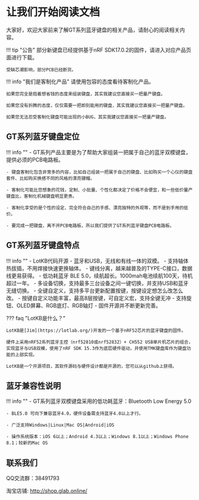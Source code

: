 
让我们开始阅读文档
=====================

大家好，欢迎大家前来了解GT系列蓝牙键盘的相关产品，请耐心的阅读相关内容。

!!! tip "公告"
    部分新键盘已经提供基于nRF SDK17.0.2的固件，请进入对应产品页面进行下载。

    受缺芯潮影响，部分PCB已经断货。


!!! info "我们是客制化产品"
    请使用包容的态度看待客制化产品。

    如果您完全是抱着想省钱的态度来组装键盘，其实我建议您直接买一把量产键盘。

    如果您没有折腾的态度，仅仅需要一把即刻能用的键盘，其实我建议您直接买一把量产键盘。

    如果您无法忍受客制化键盘可能出现的小BUG，其实我建议您直接买一把量产键盘。


GT系列蓝牙键盘定位
-----
!!! info ""
    - GT系列产品主要是为了帮助大家组装一把属于自己的蓝牙双模键盘，提供必须的PCB电路板。

    - 键盘客制化包含非常多的内容，比如自己组装一把属于自己的键盘、比如购买一个心仪的键盘套件、比如购买换搭不同的风格的漂亮键帽。

    - 客制化可能比您想象的花钱，定制、小批量、个性化都决定了价格不会便宜，和一些低价量产键盘比，客制化机械键盘明显更贵。

    - 客制化享受的是个性的设定、完全符合自己的手感、漂亮独特的外观等，而不是到手用的低价。
    
    - 要完成一把键盘，离不开PCB电路板，所以我们提供了GT系列蓝牙键盘PCB电路板。

GT系列蓝牙键盘特点
------------

!!! info ""
    - LotKB代码开源
    - 蓝牙和USB，无线和有线一体的双模。
    - 支持轴体热拔插，不用焊接快速更换轴体。
    - 键线分离，越来越普及的TYPE-C接口，数据线更易获得。
    - 低功耗蓝牙 BLE 5.0，续航超长。1000mah电池续航100天，待机超过一年。
    - 多设备切换，支持最多三台设备之间一键切换，并支持USB和蓝牙无缝切换。
    - 全键自定义，支持多平台更新配置按键，按键设定想怎么改怎么改。
    - 按键自定义功能丰富，最高8层按键，可自定义宏，支持全键无冲
    - 支持旋钮、OLED屏幕、RGB底灯、RGB轴灯
    - 固件开源并不断更新完善。

??? faq "LotKB是什么？"

    LotKB是[Jim](https://lotlab.org/)开发的一个基于nRF52芯片的蓝牙键盘的固件。

    硬件上采用nRF52系列蓝牙主控（nrf52810或nrf52832）+ CH552 USB单片机芯片的组合，实现蓝牙与USB双模，使用了nRF SDK 15.3作为底层硬件驱动，并使用TMK键盘库作为键盘功能的上部实现。

    LotKB是一个开源项目，其软件源码与硬件设计都是开源的，您可以从github上获得。

蓝牙兼容性说明
-----

!!! info ""
    - GT系列蓝牙双模键盘采用的低功耗蓝牙：Bluetooth Low Energy 5.0

    - BLE5.0 可向下兼容蓝牙4.0，硬件设备需支持蓝牙4.0以上才行。

    - 广泛支持Windows|Linux|Mac OS|Android|iOS
    
    - 操作系统版本：iOS 6以上；Android 4.3以上；Windows 8.1以上；Windows Phone 8.1；较新的Mac OS


<span id="联系我们">联系我们</span>
----------------

QQ交流群：38491793

淘宝店铺: http://shop.glab.online/
